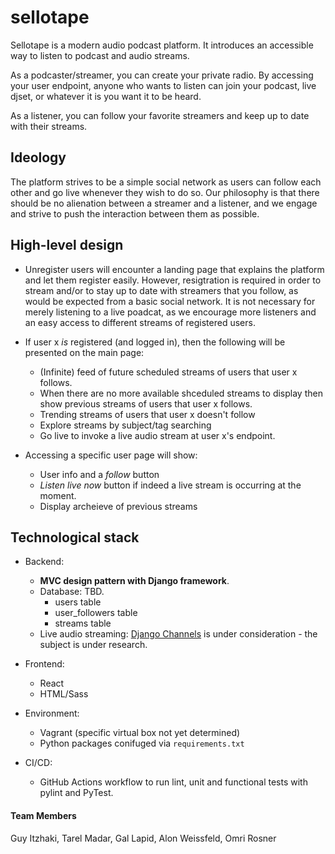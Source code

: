# sellotape

Sellotape is a modern audio podcast platform.
It introduces an accessible way to listen to podcast and audio streams.

As a podcaster/streamer, you can create your private radio. By accessing your user endpoint, anyone who wants to listen can join your podcast, live djset, or whatever it is you want it to be heard.

As a listener, you can follow your favorite streamers and keep up to date with their streams.

## Ideology 
The platform strives to be a simple social network as users can follow each other and go live whenever they wish to do so. Our philosophy is that there should be no alienation between a streamer and a listener, and we engage and strive to push the interaction between them as possible.

## High-level design
* Unregister users will encounter a landing page that explains the platform and let them register easily.
However, resigtration is required in order to stream and/or to stay up to date with streamers that you follow, as would be expected from a basic social network.
It is not necessary for merely listening to a live poadcat, as we encourage more listeners and an easy access to different streams of registered users.

* If user x _is_ registered (and logged in), then the following will be presented on the main page:
    * (Infinite) feed of future scheduled streams of users that user x follows.
    * When there are no more available shceduled streams to display then show previous streams of users that user x follows.
    * Trending streams of users that user x doesn't follow
    * Explore streams by subject/tag searching
    * Go live to invoke a live audio stream at user x's endpoint.

* Accessing a specific user page will show:
    * User info and a _follow_ button
    * _Listen live now_ button if indeed a live stream is occurring at the moment.
    * Display archeieve of previous streams

## Technological stack 
* Backend:
    * **MVC design pattern with Django framework**.
    * Database: TBD.
        * users table
        * user_followers table
        * streams table
    * Live audio streaming: [Django Channels](https://channels.readthedocs.io/en/latest/introduction.html) is under consideration - the subject is under research.

* Frontend:
    * React
    * HTML/Sass

* Environment:
    * Vagrant (specific virtual box not yet determined)
    * Python packages conifuged via `requirements.txt`

* CI/CD:
    * GitHub Actions workflow to run lint, unit and functional tests with pylint and PyTest.

#### Team Members
Guy Itzhaki, Tarel Madar, Gal Lapid, Alon Weissfeld, Omri Rosner
